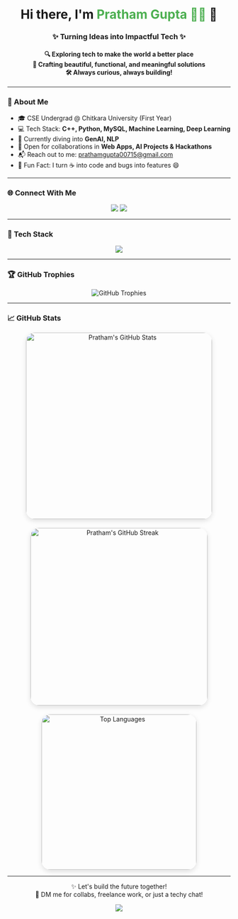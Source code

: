 <h1 align="center">Hi there, I'm <span style="color:#4CAF50">Pratham Gupta 👨‍💻</span> 👋</h1>
<h3 align="center">✨ Turning Ideas into Impactful Tech ✨</h3>
<h4 align="center">
  🔍 Exploring tech to make the world a better place  
  <br>🌟 Crafting beautiful, functional, and meaningful solutions  
  <br>🛠 Always curious, always building!
</h4>

---

### 🚀 About Me

- 🎓 CSE Undergrad @ Chitkara University (First Year)  
- 💻 Tech Stack: **C++, Python, MySQL, Machine Learning, Deep Learning**  
- 🌱 Currently diving into **GenAI, NLP**  
- 🤝 Open for collaborations in **Web Apps, AI Projects & Hackathons**  
- 📬 Reach out to me: [prathamgupta00715@gmail.com](mailto:prathamgupta00715@gmail.com)  
- 🎯 Fun Fact: I turn ☕ into code and bugs into features 😄

---

### 🌐 Connect With Me

<p align="center">
  <a href="https://www.linkedin.com/in/pratham-gupta-07b771326/" target="_blank"><img src="https://img.shields.io/badge/LinkedIn-0A66C2?style=for-the-badge&logo=linkedin&logoColor=white" /></a>
  <a href="https://www.kaggle.com/pratham233545" target="_blank"><img src="https://img.shields.io/badge/Kaggle-20BEFF?style=for-the-badge&logo=kaggle&logoColor=white" /></a>
</p>

---

### 🧰 Tech Stack

<p align="center">
  <img src="https://skillicons.dev/icons?i=html,css,js,react,c,cpp,mysql,python,bootstrap,git,flask,tensorflow,pytorch" />
</p>

---

### 🏆 GitHub Trophies

<p align="center">
  <img src="https://github-profile-trophy.vercel.app/?username=pratham-gupta-235&theme=radical&column=7" alt="GitHub Trophies"/>
</p>

---

### 📈 GitHub Stats

<div align="center" style="display: flex; flex-wrap: wrap; justify-content: center; align-items: center; gap: 20px;">
  <img src="https://github-readme-stats.vercel.app/api?username=pratham-gupta-235&show_icons=true&theme=radical&hide_border=true&border_radius=20&hide_rank=false" width="420" alt="Pratham's GitHub Stats" style="border-radius: 20px; box-shadow: 0 4px 12px rgba(0,0,0,0.12);" />
  <img src="https://github-readme-streak-stats.herokuapp.com?user=pratham-gupta-235&theme=radical&hide_border=true&border_radius=20" width="400" alt="Pratham's GitHub Streak" style="border-radius: 20px; box-shadow: 0 4px 12px rgba(0,0,0,0.12);" />
  <img src="https://github-readme-stats.vercel.app/api/top-langs/?username=pratham-gupta-235&layout=compact&theme=radical&hide_border=true&border_radius=20" width="350" alt="Top Languages" style="border-radius: 20px; box-shadow: 0 4px 12px rgba(0,0,0,0.12);" />
</div>

---

<p align="center">
  ✨ Let's build the future together!<br>
  💬 DM me for collabs, freelance work, or just a techy chat!
</p>

<p align="center">
  <img src="https://readme-typing-svg.herokuapp.com?font=Fira+Code&duration=3000&pause=500&color=4CAF50&center=true&vCenter=true&width=435&lines=Keep+learning.;Keep+building.;Keep+growing!" />
</p>
